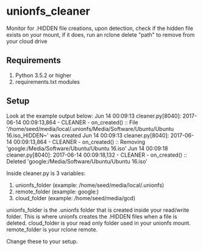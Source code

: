 # unionfs_cleaner
Monitor for .HIDDEN file creations, upon detection, check if the hidden file exists on your mount, if it does, run an rclone delete "path" to remove from your cloud drive

## Requirements
1. Python 3.5.2 or higher
2. requirements.txt modules

## Setup
Look at the example output below:
Jun 14 00:09:13 cleaner.py[8040]: 2017-06-14 00:09:13,864 - CLEANER      -           on_created() :: File '/home/seed/media/local/.unionfs/Media/Software/Ubuntu/Ubuntu 16.iso_HIDDEN~' was created
Jun 14 00:09:13 cleaner.py[8040]: 2017-06-14 00:09:13,864 - CLEANER      -           on_created() :: Removing 'google:/Media/Software/Ubuntu/Ubuntu 16.iso'
Jun 14 00:09:18 cleaner.py[8040]: 2017-06-14 00:09:18,132 - CLEANER      -           on_created() :: Deleted 'google:/Media/Software/Ubuntu/Ubuntu 16.iso'

Inside cleaner.py is 3 variables: 
1. unionfs_folder (example: /home/seed/media/local/.unionfs)
2. remote_folder (example: google:)
3. cloud_folder (example: /home/seed/media/gcd)

unionfs_folder is the .unionfs folder that is created inside your read/write folder. This is where unionfs creates the .HIDDEN files when a file is deleted.
cloud_folder is your read only folder used in your unionfs mount.
remote_folder is your rclone remote.

Change these to your setup. 


